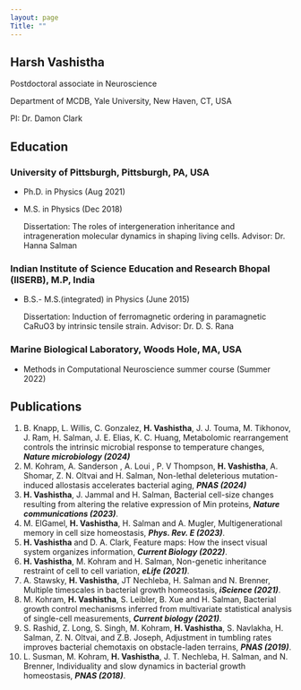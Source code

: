 ```yaml
---
layout: page
Title: ""
---
```


## Harsh Vashistha

Postdoctoral associate in Neuroscience 

Department of MCDB, Yale University, New Haven, CT, USA

PI: Dr. Damon Clark

## Education

### University of Pittsburgh, Pittsburgh, PA, USA  
- Ph.D. in Physics (Aug 2021)
- M.S. in Physics (Dec 2018)
  
  Dissertation: The roles of intergeneration inheritance and intrageneration molecular dynamics in shaping living cells.
  Advisor: Dr. Hanna Salman

### Indian Institute of Science Education and Research Bhopal (IISERB), M.P, India 
- B.S.- M.S.(integrated) in Physics (June 2015)
  
  Dissertation: Induction of ferromagnetic ordering in paramagnetic CaRuO3 by intrinsic tensile strain.
  Advisor: Dr. D. S. Rana

### Marine Biological Laboratory, Woods Hole, MA, USA 
- Methods in Computational Neuroscience summer course (Summer 2022)

## Publications
1. B. Knapp, L. Willis, C. Gonzalez, **H. Vashistha**, J. J. Touma, M. Tikhonov, J. Ram, H. Salman, J. E. Elias, K. C. Huang, Metabolomic rearrangement controls the intrinsic microbial response to temperature changes, ***Nature microbiology (2024)***
2. M. Kohram, A. Sanderson , A. Loui , P. V Thompson, **H. Vashistha**, A. Shomar, Z. N. Oltvai and H. Salman, Non-lethal deleterious mutation-induced allostasis accelerates bacterial aging, ***PNAS (2024)***
3. **H. Vashistha**, J. Jammal and H. Salman,  Bacterial cell-size changes resulting from altering the relative expression of Min proteins, ***Nature communications (2023)***.
4. M. ElGamel, **H. Vashistha**, H. Salman and A. Mugler, Multigenerational memory in cell size homeostasis, ***Phys. Rev. E (2023)***.
5. **H. Vashistha** and D. A. Clark, Feature maps: How the insect visual system organizes information, ***Current Biology (2022)***.
6. **H. Vashistha**, M. Kohram and H. Salman, Non-genetic inheritance restraint of cell to cell variation, ***eLife (2021)***.
7. A. Stawsky, **H. Vashistha**, JT Nechleba, H. Salman and N. Brenner, Multiple timescales in bacterial growth homeostasis, ***iScience (2021)***.
8. M. Kohram, **H. Vashistha**, S. Leibler, B. Xue and H. Salman, Bacterial growth control mechanisms inferred from multivariate statistical analysis of single-cell measurements, ***Current biology (2021)***.
9. S. Rashid, Z. Long, S. Singh, M. Kohram, **H. Vashistha**, S. Navlakha, H. Salman, Z. N. Oltvai, and Z.B. Joseph, Adjustment in tumbling rates improves bacterial chemotaxis on obstacle-laden terrains, ***PNAS (2019)***.
10. L. Susman, M. Kohram, **H. Vashistha**, J. T. Nechleba, H. Salman, and N. Brenner, Individuality and slow dynamics in bacterial growth homeostasis, ***PNAS (2018)***.
